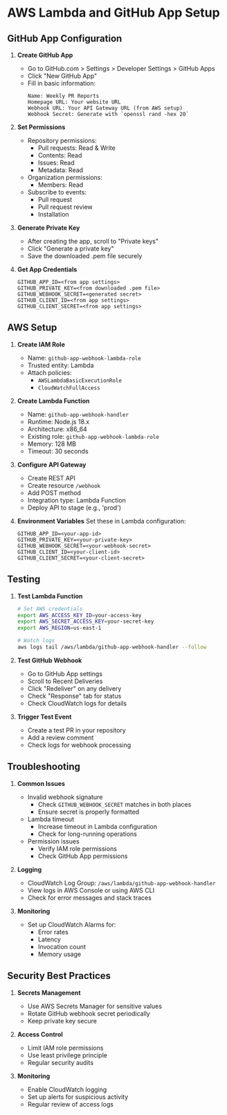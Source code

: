 # AWS Lambda and GitHub App Setup

## GitHub App Configuration

1. **Create GitHub App**
   - Go to GitHub.com > Settings > Developer Settings > GitHub Apps
   - Click "New GitHub App"
   - Fill in basic information:
     ```
     Name: Weekly PR Reports
     Homepage URL: Your website URL
     Webhook URL: Your API Gateway URL (from AWS setup)
     Webhook Secret: Generate with `openssl rand -hex 20`
     ```

2. **Set Permissions**
   - Repository permissions:
     - Pull requests: Read & Write
     - Contents: Read
     - Issues: Read
     - Metadata: Read
   - Organization permissions:
     - Members: Read
   - Subscribe to events:
     - Pull request
     - Pull request review
     - Installation

3. **Generate Private Key**
   - After creating the app, scroll to "Private keys"
   - Click "Generate a private key"
   - Save the downloaded .pem file securely

4. **Get App Credentials**
   ```env
   GITHUB_APP_ID=<from app settings>
   GITHUB_PRIVATE_KEY=<from downloaded .pem file>
   GITHUB_WEBHOOK_SECRET=<generated secret>
   GITHUB_CLIENT_ID=<from app settings>
   GITHUB_CLIENT_SECRET=<from app settings>
   ```

## AWS Setup

1. **Create IAM Role**
   - Name: `github-app-webhook-lambda-role`
   - Trusted entity: Lambda
   - Attach policies:
     - `AWSLambdaBasicExecutionRole`
     - `CloudWatchFullAccess`

2. **Create Lambda Function**
   - Name: `github-app-webhook-handler`
   - Runtime: Node.js 18.x
   - Architecture: x86_64
   - Existing role: `github-app-webhook-lambda-role`
   - Memory: 128 MB
   - Timeout: 30 seconds

3. **Configure API Gateway**
   - Create REST API
   - Create resource `/webhook`
   - Add POST method
   - Integration type: Lambda Function
   - Deploy API to stage (e.g., 'prod')

4. **Environment Variables**
   Set these in Lambda configuration:
   ```env
   GITHUB_APP_ID=<your-app-id>
   GITHUB_PRIVATE_KEY=<your-private-key>
   GITHUB_WEBHOOK_SECRET=<your-webhook-secret>
   GITHUB_CLIENT_ID=<your-client-id>
   GITHUB_CLIENT_SECRET=<your-client-secret>
   ```

## Testing

1. **Test Lambda Function**
   ```bash
   # Set AWS credentials
   export AWS_ACCESS_KEY_ID=your-access-key
   export AWS_SECRET_ACCESS_KEY=your-secret-key
   export AWS_REGION=us-east-1

   # Watch logs
   aws logs tail /aws/lambda/github-app-webhook-handler --follow
   ```

2. **Test GitHub Webhook**
   - Go to GitHub App settings
   - Scroll to Recent Deliveries
   - Click "Redeliver" on any delivery
   - Check "Response" tab for status
   - Check CloudWatch logs for details

3. **Trigger Test Event**
   - Create a test PR in your repository
   - Add a review comment
   - Check logs for webhook processing

## Troubleshooting

1. **Common Issues**
   - Invalid webhook signature
     - Check `GITHUB_WEBHOOK_SECRET` matches in both places
     - Ensure secret is properly formatted
   - Lambda timeout
     - Increase timeout in Lambda configuration
     - Check for long-running operations
   - Permission issues
     - Verify IAM role permissions
     - Check GitHub App permissions

2. **Logging**
   - CloudWatch Log Group: `/aws/lambda/github-app-webhook-handler`
   - View logs in AWS Console or using AWS CLI
   - Check for error messages and stack traces

3. **Monitoring**
   - Set up CloudWatch Alarms for:
     - Error rates
     - Latency
     - Invocation count
     - Memory usage

## Security Best Practices

1. **Secrets Management**
   - Use AWS Secrets Manager for sensitive values
   - Rotate GitHub webhook secret periodically
   - Keep private key secure

2. **Access Control**
   - Limit IAM role permissions
   - Use least privilege principle
   - Regular security audits

3. **Monitoring**
   - Enable CloudWatch logging
   - Set up alerts for suspicious activity
   - Regular review of access logs 